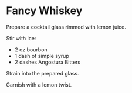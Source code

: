 # Fancy Whiskey

Prepare a cocktail glass rimmed with lemon juice.

Stir with ice:

* 2 oz bourbon
* 1 dash of simple syrup
* 2 dashes Angostura Bitters

Strain into the prepared glass.

Garnish with a lemon twist.
